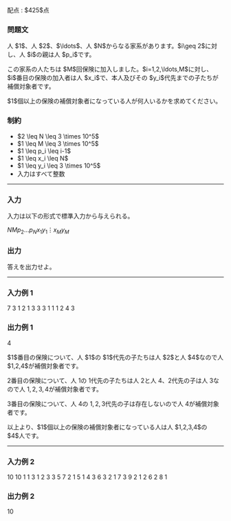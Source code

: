 
<div>

<span>

<span>

<p>
配点 : $425$点
</p>

<div>

<section>

### **問題文**

<p>
人 $1$、人 $2$、$\ldots$、人 $N$からなる家系があります。$i\geq 2$に対し、人 $i$の親は人 $p_i$です。  
</p>

<p>
この家系の人たちは $M$回保険に加入しました。$i=1,2,\ldots,M$に対し、$i$番目の保険の加入者は人 $x_i$で、本人及びその $y_i$代先までの子たちが補償対象者です。  
</p>

<p>
$1$個以上の保険の補償対象者になっている人が何人いるかを求めてください。
</p>

</section>

</div>

<div>

<section>

### **制約**

<ul>

<li>
$2 \leq N \leq 3 \times 10^5$
</li>

<li>
$1 \leq M \leq 3 \times 10^5$
</li>

<li>
$1 \leq p_i \leq i-1$
</li>

<li>
$1 \leq x_i \leq N$
</li>

<li>
$1 \leq y_i \leq 3 \times 10^5$
</li>

<li>
入力はすべて整数
</li>

</ul>

</section>

</div>

---

<div>

<div>

<section>

### **入力**

<p>
入力は以下の形式で標準入力から与えられる。
</p>

<div>

$N$$M$$p_2$$\ldots$$p_N$$x_1$$y_1$$\vdots$$x_M$$y_M$
</div>

</section>

</div>

<div>

<section>

### **出力**

<p>
答えを出力せよ。
</p>

</section>

</div>

</div>

---

<div>

<section>

### **入力例 1**

<div>

7 3
1 2 1 3 3 3
1 1
1 2
4 3

</div>

</section>

</div>

<div>

<section>

### **出力例 1**

<div>

4

</div>

<p>
$1$番目の保険について、人 $1$の $1$代先の子たちは人 $2$と人 $4$なので人 $1,2,4$が補償対象者です。

$2$番目の保険について、人 $1$の $1$代先の子たちは人 $2$と人 $4$、$2$代先の子は人 $3$なので人 $1,2,3,4$が補償対象者です。

$3$番目の保険について、人 $4$の $1,2,3$代先の子は存在しないので人 $4$が補償対象者です。  
</p>

<p>
以上より、$1$個以上の保険の補償対象者になっている人は人 $1,2,3,4$の $4$人です。
</p>

</section>

</div>

---

<div>

<section>

### **入力例 2**

<div>

10 10
1 1 3 1 2 3 3 5 7
2 1
5 1
4 3
6 3
2 1
7 3
9 2
1 2
6 2
8 1

</div>

</section>

</div>

<div>

<section>

### **出力例 2**

<div>

10

</div>

</section>

</div>

</span>

</span>

</div>
